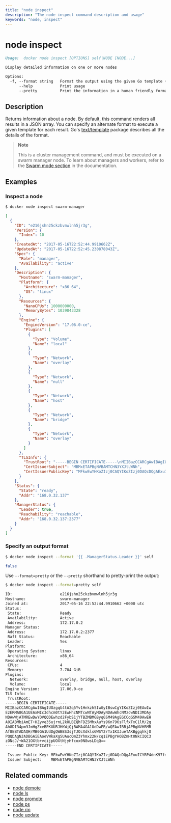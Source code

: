 ```yaml
---
title: "node inspect"
description: "The node inspect command description and usage"
keywords: "node, inspect"
---
```


# node inspect

```markdown
Usage:  docker node inspect [OPTIONS] self|NODE [NODE...]

Display detailed information on one or more nodes

Options:
  -f, --format string   Format the output using the given Go template (default "json")
      --help            Print usage
      --pretty          Print the information in a human friendly format
```

## Description

Returns information about a node. By default, this command renders all results
in a JSON array. You can specify an alternate format to execute a
given template for each result. Go's
[text/template](http://golang.org/pkg/text/template/) package describes all the
details of the format.

> **Note**
>
> This is a cluster management command, and must be executed on a swarm
> manager node. To learn about managers and workers, refer to the
> [Swarm mode section](https://docs.docker.com/engine/swarm/) in the
> documentation.

## Examples

### Inspect a node

```bash
$ docker node inspect swarm-manager
```

```json
[
  {
    "ID": "e216jshn25ckzbvmwlnh5jr3g",
    "Version": {
      "Index": 10
    },
    "CreatedAt": "2017-05-16T22:52:44.9910662Z",
    "UpdatedAt": "2017-05-16T22:52:45.230878043Z",
    "Spec": {
      "Role": "manager",
      "Availability": "active"
    },
    "Description": {
      "Hostname": "swarm-manager",
      "Platform": {
        "Architecture": "x86_64",
        "OS": "linux"
      },
      "Resources": {
        "NanoCPUs": 1000000000,
        "MemoryBytes": 1039843328
      },
      "Engine": {
        "EngineVersion": "17.06.0-ce",
        "Plugins": [
          {
            "Type": "Volume",
            "Name": "local"
          },
          {
            "Type": "Network",
            "Name": "overlay"
          },
          {
            "Type": "Network",
            "Name": "null"
          },
          {
            "Type": "Network",
            "Name": "host"
          },
          {
            "Type": "Network",
            "Name": "bridge"
          },
          {
            "Type": "Network",
            "Name": "overlay"
          }
        ]
      },
      "TLSInfo": {
        "TrustRoot": "-----BEGIN CERTIFICATE-----\nMIIBazCCARCgAwIBAgIUOzgqU4tA2q5Yv1HnkzhSIwGyIBswCgYIKoZIzj0EAwIw\nEzERMA8GA1UEAxMIc3dhcm0tY2EwHhcNMTcwNTAyMDAyNDAwWhcNMzcwNDI3MDAy\nNDAwWjATMREwDwYDVQQDEwhzd2FybS1jYTBZMBMGByqGSM49AgEGCCqGSM49AwEH\nA0IABMbiAmET+HZyve35ujrnL2kOLBEQhFDZ5MhxAuYs96n796sFlfxTxC1lM/2g\nAh8DI34pm3JmHgZxeBPKUURJHKWjQjBAMA4GA1UdDwEB/wQEAwIBBjAPBgNVHRMB\nAf8EBTADAQH/MB0GA1UdDgQWBBS3sjTJOcXdkls6WSY2rTx1KIJueTAKBggqhkjO\nPQQDAgNJADBGAiEAoeVWkaXgSUAucQmZ3Yhmx22N/cq1EPBgYHOBZmHt0NkCIQC3\nzONcJ/+WA21OXtb+vcijpUOXtNjyHfcox0N8wsLDqQ==\n-----END CERTIFICATE-----\n",
        "CertIssuerSubject": "MBMxETAPBgNVBAMTCHN3YXJtLWNh",
        "CertIssuerPublicKey": "MFkwEwYHKoZIzj0CAQYIKoZIzj0DAQcDQgAExuICYRP4dnK97fm6OucvaQ4sERCEUNnkyHEC5iz3qfv3qwWV/FPELWUz/aACHwMjfimbcmYeBnF4E8pRREkcpQ=="
      }
    },
    "Status": {
      "State": "ready",
      "Addr": "168.0.32.137"
    },
    "ManagerStatus": {
      "Leader": true,
      "Reachability": "reachable",
      "Addr": "168.0.32.137:2377"
    }
  }
]
```

### Specify an output format

```bash
$ docker node inspect --format '{{ .ManagerStatus.Leader }}' self

false
```

Use `--format=pretty` or the `--pretty` shorthand to pretty-print the output:

```bash
$ docker node inspect --format=pretty self

ID:                     e216jshn25ckzbvmwlnh5jr3g
Hostname:               swarm-manager
Joined at:              2017-05-16 22:52:44.9910662 +0000 utc
Status:
 State:                 Ready
 Availability:          Active
 Address:               172.17.0.2
Manager Status:
 Address:               172.17.0.2:2377
 Raft Status:           Reachable
 Leader:                Yes
Platform:
 Operating System:      linux
 Architecture:          x86_64
Resources:
 CPUs:                  4
 Memory:                7.704 GiB
Plugins:
  Network:              overlay, bridge, null, host, overlay
  Volume:               local
Engine Version:         17.06.0-ce
TLS Info:
 TrustRoot:
-----BEGIN CERTIFICATE-----
MIIBazCCARCgAwIBAgIUOzgqU4tA2q5Yv1HnkzhSIwGyIBswCgYIKoZIzj0EAwIw
EzERMA8GA1UEAxMIc3dhcm0tY2EwHhcNMTcwNTAyMDAyNDAwWhcNMzcwNDI3MDAy
NDAwWjATMREwDwYDVQQDEwhzd2FybS1jYTBZMBMGByqGSM49AgEGCCqGSM49AwEH
A0IABMbiAmET+HZyve35ujrnL2kOLBEQhFDZ5MhxAuYs96n796sFlfxTxC1lM/2g
Ah8DI34pm3JmHgZxeBPKUURJHKWjQjBAMA4GA1UdDwEB/wQEAwIBBjAPBgNVHRMB
Af8EBTADAQH/MB0GA1UdDgQWBBS3sjTJOcXdkls6WSY2rTx1KIJueTAKBggqhkjO
PQQDAgNJADBGAiEAoeVWkaXgSUAucQmZ3Yhmx22N/cq1EPBgYHOBZmHt0NkCIQC3
zONcJ/+WA21OXtb+vcijpUOXtNjyHfcox0N8wsLDqQ==
-----END CERTIFICATE-----

 Issuer Public Key: MFkwEwYHKoZIzj0CAQYIKoZIzj0DAQcDQgAExuICYRP4dnK97fm6OucvaQ4sERCEUNnkyHEC5iz3qfv3qwWV/FPELWUz/aACHwMjfimbcmYeBnF4E8pRREkcpQ==
 Issuer Subject:    MBMxETAPBgNVBAMTCHN3YXJtLWNh
```

## Related commands

* [node demote](node_demote.md)
* [node ls](node_ls.md)
* [node promote](node_promote.md)
* [node ps](node_ps.md)
* [node rm](node_rm.md)
* [node update](node_update.md)

